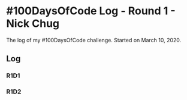 # #100DaysOfCode Log - Round 1 - Nick Chug

The log of my #100DaysOfCode challenge. Started on March 10, 2020.

## Log

### R1D1 


### R1D2
